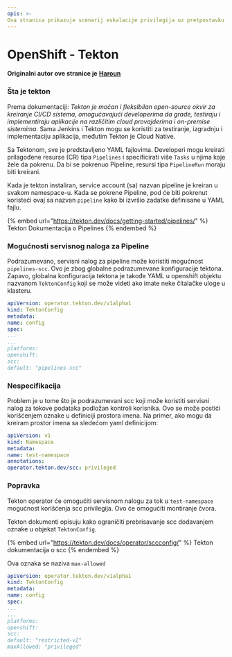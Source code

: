 ```yaml
---
opis: >-
Ova stranica prikazuje scenarij eskalacije privilegija uz pretpostavku da je tekton instaliran u klasteru i da možete kreirati namespace (ponekad su dovoljna i prava za uređivanje)
---
```


# OpenShift - Tekton

**Originalni autor ove stranice je** [**Haroun**](https://www.linkedin.com/in/haroun-al-mounayar-571830211)

### Šta je tekton

Prema dokumentaciji: _Tekton je moćan i fleksibilan open-source okvir za kreiranje CI/CD sistema, omogućavajući developerima da grade, testiraju i implementiraju aplikacije na različitim cloud provajderima i on-premise sistemima._ Sama Jenkins i Tekton mogu se koristiti za testiranje, izgradnju i implementaciju aplikacija, međutim Tekton je Cloud Native.&#x20;

Sa Tektonom, sve je predstavljeno YAML fajlovima. Developeri mogu kreirati prilagođene resurse (CR) tipa `Pipelines` i specificirati više `Tasks` u njima koje žele da pokrenu. Da bi se pokrenuo Pipeline, resursi tipa `PipelineRun` moraju biti kreirani.

Kada je tekton instaliran, service account (sa) nazvan pipeline je kreiran u svakom namespace-u. Kada se pokrene Pipeline, pod će biti pokrenut koristeći ovaj sa nazvan `pipeline` kako bi izvršio zadatke definisane u YAML fajlu.

{% embed url="https://tekton.dev/docs/getting-started/pipelines/" %}
Tekton Dokumentacija o Pipelines
{% endembed %}

### Mogućnosti servisnog naloga za Pipeline

Podrazumevano, servisni nalog za pipeline može koristiti mogućnost `pipelines-scc`. Ovo je zbog globalne podrazumevane konfiguracije tektona. Zapavo, globalna konfiguracija tektona je takođe YAML u openshift objektu nazvanom `TektonConfig` koji se može videti ako imate neke čitalačke uloge u klasteru.
```yaml
apiVersion: operator.tekton.dev/v1alpha1
kind: TektonConfig
metadata:
name: config
spec:
...
...
platforms:
openshift:
scc:
default: "pipelines-scc"
```
### Nespecifikacija

Problem je u tome što je podrazumevani scc koji može koristiti servisni nalog za tokove podataka podložan kontroli korisnika. Ovo se može postići korišćenjem oznake u definiciji prostora imena. Na primer, ako mogu da kreiram prostor imena sa sledećom yaml definicijom:
```yaml
apiVersion: v1
kind: Namespace
metadata:
name: test-namespace
annotations:
operator.tekton.dev/scc: privileged
```
### Popravka

Tekton operator će omogućiti servisnom nalogu za tok u `test-namespace` mogućnost korišćenja scc privilegija. Ovo će omogućiti montiranje čvora.

Tekton dokumenti opisuju kako ograničiti prebrisavanje scc dodavanjem oznake u objekat `TektonConfig`.

{% embed url="https://tekton.dev/docs/operator/sccconfig/" %}
Tekton dokumentacija o scc
{% endembed %}

Ova oznaka se naziva `max-allowed`
```yaml
apiVersion: operator.tekton.dev/v1alpha1
kind: TektonConfig
metadata:
name: config
spec:
...
...
platforms:
openshift:
scc:
default: "restricted-v2"
maxAllowed: "privileged"
```

